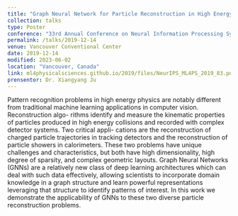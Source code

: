 ```yaml
---
title: "Graph Neural Network for Particle Reconstruction in High Energy Physics detectors"
collection: talks
type: Poster
conference: "33rd Annual Conference on Neural Information Processing Systems"
permalink: /talks/2019-12-14
venue: Vancouver Conventional Center
date: 2019-12-14
modified: 2023-06-02
location: "Vancouver, Canada"
link: ml4physicalsciences.github.io/2019/files/NeurIPS_ML4PS_2019_83.pdf 
prensentor: Dr. Xiangyang Ju
---
```


Pattern recognition problems in high energy physics are notably different from
traditional machine learning applications in computer vision. Reconstruction algo-
rithms identify and measure the kinematic properties of particles produced in high
energy collisions and recorded with complex detector systems. Two critical appli-
cations are the reconstruction of charged particle trajectories in tracking detectors
and the reconstruction of particle showers in calorimeters. These two problems
have unique challenges and characteristics, but both have high dimensionality,
high degree of sparsity, and complex geometric layouts. Graph Neural Networks
(GNNs) are a relatively new class of deep learning architectures which can deal
with such data effectively, allowing scientists to incorporate domain knowledge
in a graph structure and learn powerful representations leveraging that structure
to identify patterns of interest. In this work we demonstrate the applicability of
GNNs to these two diverse particle reconstruction problems.